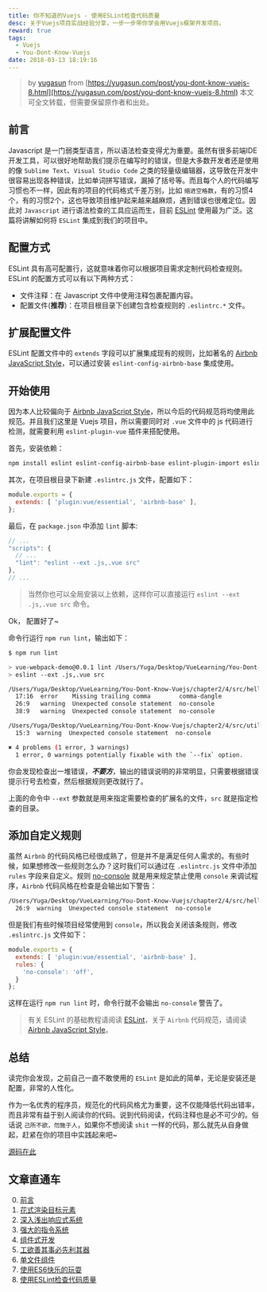 ```yaml
---
title: 你不知道的Vuejs - 使用ESLint检查代码质量
desc: 关于Vuejs项目实战经验分享，一步一步带你学会用Vuejs框架开发项目。
reward: true
tags:
  - Vuejs
  - You-Dont-Know-Vuejs
date: 2018-03-13 18:19:16
---
```


> by [yugasun](https://yugasun.com) from [https://yugasun.com/post/you-dont-know-vuejs-8.html](https://yugasun.com/post/you-dont-know-vuejs-8.html)
本文可全文转载，但需要保留原作者和出处。

## 前言

Javascript 是一门弱类型语言，所以语法检查变得尤为重要。虽然有很多前端IDE开发工具，可以很好地帮助我们提示在编写时的错误，但是大多数开发者还是使用的像 `Sublime Text`、`Visual Studio Code` 之类的轻量级编辑器，这导致在开发中很容易出现各种错误，比如单词拼写错误，漏掉了括号等。而且每个人的代码编写习惯也不一样，因此有的项目的代码格式千差万别，比如 `缩进空格数`，有的习惯4个，有的习惯2个，这也导致项目维护起来越来越麻烦，遇到错误也很难定位。因此对 `Javascript` 进行语法检查的工具应运而生，目前 [ESLint](https://eslint.org/) 使用最为广泛。这篇将讲解如何将 `ESLint` 集成到我们的项目中。

<!--more-->

## 配置方式

ESLint 具有高可配置行，这就意味着你可以根据项目需求定制代码检查规则。ESLint 的配置方式可以有以下两种方式：

* 文件注释：在 Javascript 文件中使用注释包裹配置内容。
* 配置文件(**推荐**)：在项目根目录下创建包含检查规则的 `.eslintrc.*` 文件。

## 扩展配置文件

ESLint 配置文件中的 `extends` 字段可以扩展集成现有的规则，比如著名的 [Airbnb JavaScript Style](https://github.com/airbnb/javascript)，可以通过安装 `eslint-config-airbnb-base` 集成使用。

## 开始使用

因为本人比较偏向于 [Airbnb JavaScript Style](https://github.com/airbnb/javascript)，所以今后的代码规范将均使用此规范。并且我们这里是 Vuejs 项目，所以需要同时对 `.vue` 文件中的 js 代码进行检测，就需要利用 `eslint-plugin-vue` 插件来搭配使用。

首先，安装依赖：

```bash
npm install eslint eslint-config-airbnb-base eslint-plugin-import eslint-plugin-vue --save-dev
```

其次，在项目根目录下新建 `.eslintrc.js` 文件，配置如下：

```js
module.exports = {
  extends: [ 'plugin:vue/essential', 'airbnb-base' ],
};
```

最后，在 `package.json` 中添加 `lint` 脚本:

```js
// ...
"scripts": {
  // ...
  "lint": "eslint --ext .js,.vue src"
},
// ...
```

> 当然你也可以全局安装以上依赖，这样你可以直接运行 `eslint --ext .js,.vue src` 命令。

Ok， 配置好了~

命令行运行 `npm run lint`，输出如下：

```bash
$ npm run lint

> vue-webpack-demo@0.0.1 lint /Users/Yuga/Desktop/VueLearning/You-Dont-Know-Vuejs/chapter2/4
> eslint --ext .js,.vue src

/Users/Yuga/Desktop/VueLearning/You-Dont-Know-Vuejs/chapter2/4/src/hello1.vue
  17:16  error    Missing trailing comma        comma-dangle
  26:9   warning  Unexpected console statement  no-console
  38:9   warning  Unexpected console statement  no-console

/Users/Yuga/Desktop/VueLearning/You-Dont-Know-Vuejs/chapter2/4/src/utils.js
  15:3  warning  Unexpected console statement  no-console

✖ 4 problems (1 error, 3 warnings)
  1 error, 0 warnings potentially fixable with the `--fix` option.
```

你会发现检查出一堆错误，___不要方___，输出的错误说明的非常明显，只需要根据错误提示行号去检查，然后根据规则更改就行了。

上面的命令中 `--ext` 参数就是用来指定需要检查的扩展名的文件，`src` 就是指定检查的目录。

## 添加自定义规则

虽然 `Airbnb` 的代码风格已经很成熟了，但是并不是满足任何人需求的。有些时候，如果想修改一些规则怎么办？这时我们可以通过在 `.eslintrc.js` 文件中添加 `rules` 字段来自定义。规则 [no-console](https://eslint.org/docs/rules/no-console) 就是用来规定禁止使用 `console` 来调试程序，`Airbnb` 代码风格在检查是会输出如下警告：

```bash
/Users/Yuga/Desktop/VueLearning/You-Dont-Know-Vuejs/chapter2/4/src/hello1.vue
  26:9  warning  Unexpected console statement  no-console
```

但是我们有些时候项目经常使用到 `console`，所以我会关闭该条规则，修改 `.eslintrc.js` 文件如下：

```js
module.exports = {
  extends: [ 'plugin:vue/essential', 'airbnb-base' ],
  rules: {
    'no-console': 'off',
  }
};
```

这样在运行 `npm run lint` 时，命令行就不会输出 `no-console` 警告了。

> 有关 ESLint 的基础教程请阅读 [ESLint](http://javascript.ruanyifeng.com/tool/lint.html)，关于 `Airbnb` 代码规范，请阅读 [Airbnb JavaScript Style](https://github.com/airbnb/javascript)。

## 总结

读完你会发现，之前自己一直不敢使用的 `ESLint` 是如此的简单，无论是安装还是配置，非常的人性化。

作为一名优秀的程序员，规范化的代码风格尤为重要，这不仅能降低代码出错率，而且非常有益于别人阅读你的代码。说到代码阅读，代码注释也是必不可少的。俗话说 `己所不欲，勿施于人`，如果你不想阅读 `shit` 一样的代码，那么就先从自身做起，赶紧在你的项目中实践起来吧~

[源码在此](https://github.com/yugasun/You-Dont-Know-Vuejs/blob/master/chapter2/4)

## 文章直通车

0. [前言](https://yugasun.com/post/you-dont-know-vuejs-foreword.html)
1. [花式渲染目标元素](https://yugasun.com/post/you-dont-know-vuejs-1.html)
2. [深入浅出响应式系统](https://yugasun.com/post/you-dont-know-vuejs-2.html)
3. [强大的指令系统](https://yugasun.com/post/you-dont-know-vuejs-3.html)
4. [组件式开发](https://yugasun.com/post/you-dont-know-vuejs-4.html)
5. [工欲善其事必先利其器](https://yugasun.com/post/you-dont-know-vuejs-5.html)
6. [单文件组件](https://yugasun.com/post/you-dont-know-vuejs-6.html)
7. [使用ES6快乐的玩耍](https://yugasun.com/post/you-dont-know-vuejs-7.html)
8. [使用ESLint检查代码质量](https://yugasun.com/post/you-dont-know-vuejs-8.html)
